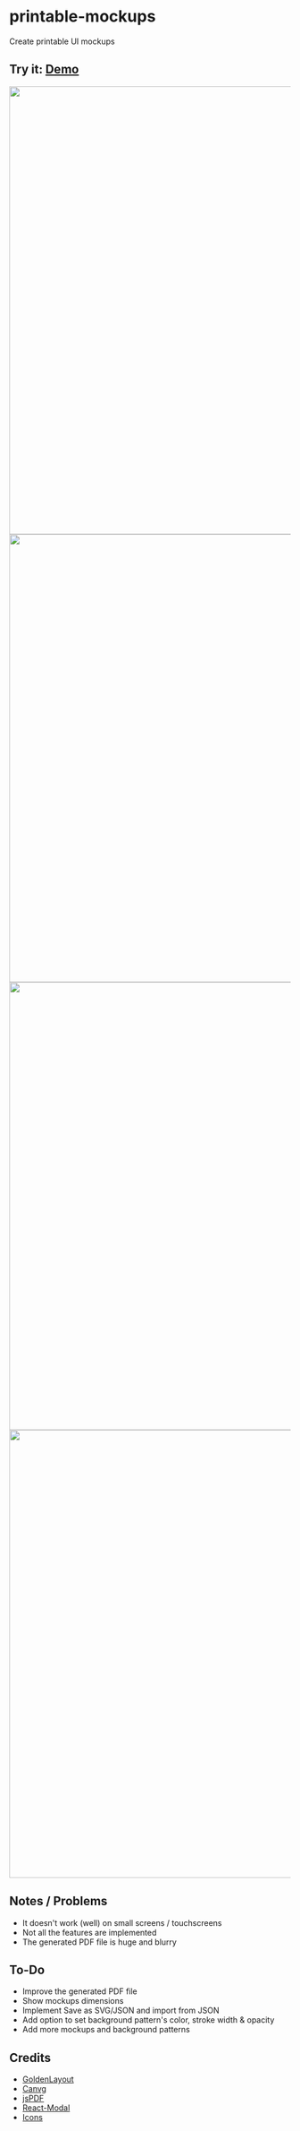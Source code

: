 # printable-mockups

Create printable UI mockups

## Try it: [Demo]()

<img src="https://github.com/alexadam/printable-mockups/blob/master/imgs/ex.gif?raw=true" width="800">

<img src="https://github.com/alexadam/printable-mockups/blob/master/imgs/ex1.png?raw=true" width="800">

<img src="https://github.com/alexadam/printable-mockups/blob/master/imgs/ex3.png?raw=true" width="800">

<img src="https://github.com/alexadam/printable-mockups/blob/master/imgs/ex2.png?raw=true" width="800">

## Notes / Problems

 - It doesn't work (well) on small screens / touchscreens
 - Not all the features are implemented
 - The generated PDF file is huge and blurry

## To-Do

 - Improve the generated PDF file
 - Show mockups dimensions
 - Implement Save as SVG/JSON and import from JSON
 - Add option to set background pattern's color, stroke width & opacity
 - Add more mockups and background patterns

## Credits

 - [GoldenLayout](https://golden-layout.com/)
 - [Canvg](https://github.com/canvg/canvg)
 - [jsPDF](https://github.com/MrRio/jsPDF)
 - [React-Modal](https://github.com/reactjs/react-modal)
 - [Icons](https://ionicons.com/)